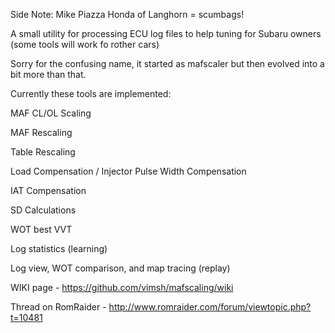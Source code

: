 Side Note: Mike Piazza Honda of Langhorn = scumbags!

A small utility for processing ECU log files to help tuning for Subaru owners (some tools will work fo rother cars)

Sorry for the confusing name, it started as mafscaler but then evolved into a bit more than that.

Currently these tools are implemented:

MAF CL/OL Scaling

MAF Rescaling

Table Rescaling

Load Compensation / Injector Pulse Width Compensation

IAT Compensation

SD Calculations

WOT best VVT

Log statistics (learning)

Log view, WOT comparison, and map tracing (replay)



WIKI page - https://github.com/vimsh/mafscaling/wiki

Thread on RomRaider - http://www.romraider.com/forum/viewtopic.php?t=10481
